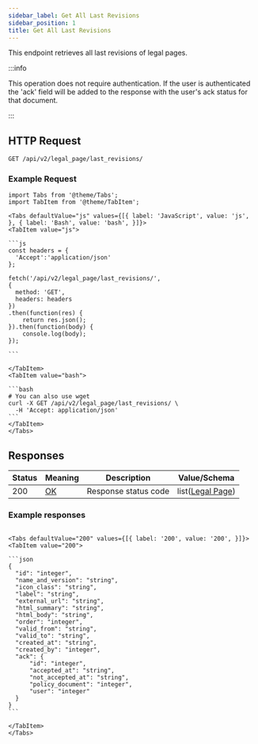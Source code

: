 ```yaml
---
sidebar_label: Get All Last Revisions
sidebar_position: 1
title: Get All Last Revisions
---
```


This endpoint retrieves all last revisions of legal pages.

:::info

This operation does not require authentication.
If the user is authenticated the 'ack' field will be added to the response with the user's ack status for that document.

:::


## HTTP Request

`GET /api/v2/legal_page/last_revisions/`

### Example Request

````mdx-code-block
import Tabs from '@theme/Tabs';
import TabItem from '@theme/TabItem';

<Tabs defaultValue="js" values={[{ label: 'JavaScript', value: 'js', }, { label: 'Bash', value: 'bash', }]}>
<TabItem value="js">

```js
const headers = {
  'Accept':'application/json'
};

fetch('/api/v2/legal_page/last_revisions/',
{
  method: 'GET',
  headers: headers
})
.then(function(res) {
    return res.json();
}).then(function(body) {
    console.log(body);
});

```

</TabItem>
<TabItem value="bash">

```bash
# You can also use wget
curl -X GET /api/v2/legal_page/last_revisions/ \
  -H 'Accept: application/json' 
```
</TabItem>
</Tabs>
````

## Responses
| Status | Meaning                                                 | Description | Value/Schema                                                 |
|--------|---------------------------------------------------------|-------------|--------------------------------------------------------------|
| 200    | [OK](https://tools.ietf.org/html/rfc7231#section-6.3.1) | Response status code        | list([Legal Page](/docs/apireference/v2/schemas/legal_page)) |

### Example responses


````mdx-code-block

<Tabs defaultValue="200" values={[{ label: '200', value: '200', }]}>
<TabItem value="200">

```json
{
  "id": "integer",
  "name_and_version": "string",
  "icon_class": "string",
  "label": "string",
  "external_url": "string",
  "html_summary": "string",
  "html_body": "string",
  "order": "integer",
  "valid_from": "string",
  "valid_to": "string",
  "created_at": "string",
  "created_by": "integer",
  "ack": {
      "id": "integer",
      "accepted_at": "string",
      "not_accepted_at": "string",
      "policy_document": "integer",
      "user": "integer"
  }      
}
```

</TabItem>
</Tabs>
````




